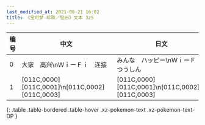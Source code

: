 ```yaml
---
last_modified_at: 2021-08-21 16:02
title: 《宝可梦 珍珠／钻石》文本 325
---
```

| 编号 | 中文 | 日文 |
| ---- | ---- | ---- |
| 0 | 大家　高兴\nＷｉーＦｉ　连接 | みんな　ハッピー\nＷｉーＦｉ　つうしん |
| 1 | [011C,0000]　[011C,0001]\n[011C,0002]　[011C,0003] | [011C,0000]　[011C,0001]\n[011C,0002]　[011C,0003] |
{: .table .table-bordered .table-hover .xz-pokemon-text .xz-pokemon-text-DP }